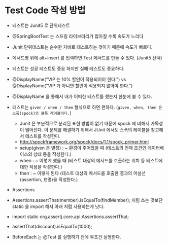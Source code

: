 # Test Code 작성 방법

* 테스트는 Junit5 로 단위테스트
* @SpringBootTest 는 스프링 라이브러리가 많아질 수록 속도가 느리다
* Junit 단위테스트는 순수한 자바로 테스트하는 것이기 때문에 속도가 빠르다.

* 메서드명 위에 alt+insert 를 입력하면 Test 메서드를 만들 수 있다. (Junit5 선택)

* 테스트는 성공 테스트도 중요 하지만 실패 테스트도 중요하다.

* @DisplayName("VIP 는 10% 할인이 적용되어야 한다.") vs @DisplayName("VIP 가 아니면 할인이 적용되지 않아야 한다.")
* @DisplayName 을 통해서 내가 어떠한 테스트를 했는지 한눈에 볼 수 있다.

* 테스트는 `given / when / then` 형식으로 하면 편하다. (`given, when, then 은 스폭(spock)의 블록 레이블이다.`)
  * Junit 은 부분적으로 분리된 표현 방법이 없기 때문에 spock 에 비해서 가독성이 떨어진다. 이 문제를 해결하기 위해서 JUnit 에서도 스폭의 레이블을 참고해서 테스트를 작성한다.
  * http://spockframework.org/spock/docs/1.1/spock_primer.html
  * setup(given 은 별칭) : ~ 환경이 주어졌을 때 (테스트의 전제 조건인 데이터베이스의 상태 등을 작성한다.)
  * when : ~ 이렇게 했을 때 (테스트 대상의 메서드를 호출하는 위치 등 테스트에 대한 작용을 작성한다.)
  * then : ~ 이렇게 된다 (테스트 대상의 메서드를 호출한 결과의 어설션(assertion, 표명)을 작성한다.)

* Assertions
* Assertions.assertThat(member).isEqualTo(findMember); 처럼 쓰는 것보단 static 을 import 해서 아래 처럼 사용하는게 낫다.
* import static org.assertj.core.api.Assertions.assertThat;
* assertThat(discount).isEqualTo(1000);

* BeforeEach 는 @Test 를 실행하기 전에 무조건 실행한다.
